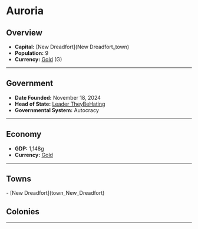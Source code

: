 <!--UNDEDITED FILE, remove this entire line if this file has been edited!-->
# <!--NAME-->Auroria<!--NAME-->

## Overview

- **Capital:** <!--CAPITAL_LINK-->[New Dreadfort](New Dreadfort_town)<!--CAPITAL_LINK-->
- **Population:** <!--POPULATION-->9<!--POPULATION-->
- **Currency:** <!--CURRENCY_LINK-->[Gold](Gold_currency)<!--CURRENCY_LINK--> (<!--CURRENCY_ABV-->G<!--CURRENCY_ABV-->)

---

## Government

- **Date Founded:** <!--FOUNDED-->November 18, 2024<!--FOUNDED-->
- **Head of State:** <!--LEADER_TITLE_LINK-->[Leader TheyBeHating](TheyBeHating_user)<!--LEADER_TITLE_LINK-->
- **Governmental System:** <!--GOVERNMENT-->Autocracy<!--GOVERNMENT-->

---

## Economy

- **GDP:** <!--GDP-->1,148g<!--GDP-->
- **Currency:** <!--CURRENCY_LINK-->[Gold](Gold_currency)<!--CURRENCY_LINK-->

---

## Towns

<!--TOWNS-->- [New Dreadfort](town_New_Dreadfort)<!--TOWNS-->

## Colonies

<!--COLONIES--><!--COLONIES-->

---